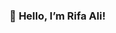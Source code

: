 ### :wave: **Hello, I’m Rifa Ali!**
[^1]:  I’m currently a student at Bauer College of Business, University of Houston.
[^2]:  I am interested in UX/UI design, and hope to improve my web developement/design skills.
[^3]:  
[^4]:  email: (alirifa23@gmail.com) [mailto:alirifa23@gmail.com]
[^5]:  instagram: (@rifaa.jpg) [https://www.instagram.com/rifaa.jpg/]


<!---
alirifa/alirifa is a ✨ special ✨ repository because its `README.md` (this file) appears on your GitHub profile.
You can click the Preview link to take a look at your changes.
--->
